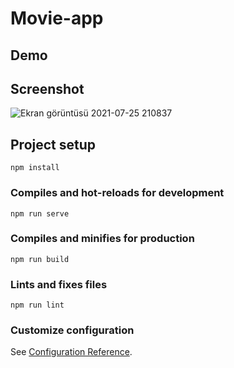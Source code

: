 # Movie-app
## Demo

## Screenshot
![Ekran görüntüsü 2021-07-25 210837](https://user-images.githubusercontent.com/24936165/126910010-511752ba-c70f-458d-bb80-39211a0460a8.png)

## Project setup
```
npm install
```

### Compiles and hot-reloads for development
```
npm run serve
```

### Compiles and minifies for production
```
npm run build
```

### Lints and fixes files
```
npm run lint
```

### Customize configuration
See [Configuration Reference](https://cli.vuejs.org/config/).
